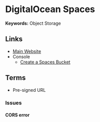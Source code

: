 # DigitalOcean Spaces

**Keywords:** Object Storage

## Links

- [Main Website](https://digitalocean.com/products/spaces)
- Console
  - [Create a Spaces Bucket](https://cloud.digitalocean.com/spaces/new)

## Terms

- Pre-signed URL

<!--
https://<bucket-name>.nyc3.digitaloceanspaces.com
-->

### Issues

#### CORS error

<!--
https://stackoverflow.com/questions/75596632/digitalocean-spaces-presigned-link-upload-failing-cors-despite-cors-configuratio
-->

<!--
https://www.digitalocean.com/community/questions/why-can-i-use-http-localhost-port-with-cors-in-spaces

https://cloud.digitalocean.com/spaces/sellit/settings?i=69f64f

GET, PUT
600 seconds
-->

<!--
Access to XMLHttpRequest at 'https://nyc3.digitaloceanspaces.com/sellit/user/01J092PH0C1PFSHDE3VJNEXBPZ.webp?X-Amz-Algorithm=AWS4-HMAC-SHA256&X-Amz-Content-Sha256=UNSIGNED-PAYLOAD&X-Amz-Credential=DO00W6EATY9AGUNWMHN7%2F20240613%2Fnyc3%2Fs3%2Faws4_request&X-Amz-Date=20240613T174933Z&X-Amz-Expires=60&X-Amz-Signature=060917337dd609413f99776d686010c7c1fbedd7d604b5e94a254935b8610455&X-Amz-SignedHeaders=host&x-amz-acl=public-read&x-id=PutObject' from origin 'http://app.sellit.localtest.me:3000' has been blocked by CORS policy: Response to preflight request doesn't pass access control check: It does not have HTTP ok status.
-->

<!--
403 Forbidden
OPTIONS

Access-Control-Allow-Origin
X-Amz-Acl
Content-Type
-->
